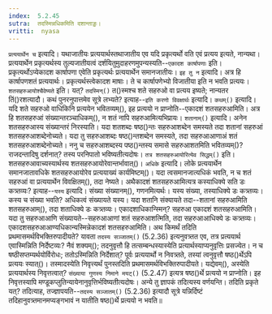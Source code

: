 ```yaml
---
index:  5.2.45
sutra:  तदस्मिन्नधिकमिति दशान्ताड्डः।
vritti:  nyasa
---
```


`प्रत्ययार्थेन च` इत्यादि। यथाजातीयः प्रत्ययार्थस्तथाजातीय एव यदि प्रकृत्यर्थो वति एवं प्रत्यय इत्यते, नान्यथा। प्रत्ययार्थेन प्रकृत्यर्थस्य तुल्यजातीयत्वं दर्शयितुमुदाहरणमुपन्यस्यति--`एकादश कार्षापणाः` इति। प्रकृत्यर्थोऽप्येकादश कार्षापणा एवेति प्रकृत्यर्थः प्रत्ययार्थेन समानजातीयः। `इह तु न` इत्यादि। अत्र हि कार्षापणशतं प्रत्ययार्थः। प्रकृत्यर्थस्त्वेकादश माषाः। ते च कार्षापणेभ्यो विजातीया इति न भवति प्रत्ययः। `शतसहरुआयोश्चैवेष्यते` इति। यत्? `तदस्मिन्()` त()स्मश्च शते सहरुओ वा प्रत्यय इष्यते; नान्यतर तिं()रशत्यादौ। 
कथं पुनरनुपात्तमेव सूत्रे लभ्यते? इत्याह--`इति करणो विवक्षार्थः` इत्यादि। `कथम्()` इत्यादि। यदि शते सहरुओ वाधिकिनि प्रत्ययेन भवितव्यम्(), इह प्रत्ययो न प्राप्नोति--एकादशं शतसहरुआमिति। अत्र हि शतसहरुआं संख्यान्तरञ्चाधिकम्(), न शतं नापि सहरुआमित्यभिप्रायः। `शतानाम्()` इत्यादि। अनेन शतसहरुआस्य संख्यान्तरं निरस्याति। यदा शतशब्दः षष्ठ()न्तः सहरुआशब्देन समस्यते तदा शतानां सहरुआं शतसहरुआशब्देनोच्यते। यदा तु सहरुआशब्दः षष्ठ()न्तशब्देन समस्यते, तदा सहरुआआणाअं शतं शतसहरुआशब्देनोच्यते। ननु च सहरुआशब्दस्य पष्ठ()न्तस्य समासे सहरुआशतमिति भवितव्यम्()? राजदन्तादिषु दर्शनात्? तस्य परनिपातो भविष्यतीत्यदोषः। `तत्र शतसहरुआयोरित्येव सिद्धम्()` इति। शतसहरुआवाच्यस्यार्थस्य शतसहरुआयोरेवान्तर्भावात्()। 
`अधिके` इत्यादि। लोके प्रत्ययार्थेन समानजातावधिके शतसहरुआयोरेव प्रत्ययाख्यं कार्यमिष्टम्()। यदा त्वसमानजात्यधिकं भवति, न च शतं सहरुआं वा प्रत्ययार्थेन विवक्षितम्(), तदा नेष्यते। अथैकादशं शतसहरुआमित्यत्र कस्याधिक्ये सति डः कत्र्तव्यः? इत्याह--`यस्य` इत्यादि। संख्या संख्यानम्(), गणनमित्यर्थः। यस्य संख्या, तस्याधिक्ये डः कत्र्तव्यः। कस्य च संख्या भवति? अधिकत्वं संख्यायते यस्य। यदा शतानि संक्यायते तदा--शतानां सहरुआमिति शतसहरुआम्(), तदा शताधिक्ये डः कत्र्तव्यः। एकादशाधिकान्स्मिन्? सहरुआ एकादशं शतसहरुआमिति। यदा तु सहरुआआणि संख्यायते--सहरुआआणां शतं सहरुआशत्मिति, तदा सहरुआआधिक्ये डः कत्र्तव्यः। एकादशसहरुआआण्यधिकान्यस्मिन्नेकादशं शतसहरुआमिति। अथ किमर्थं तदिति प्रथमासमर्थविभक्तिरुपादीयते? यावता `तदस्य सञ्जातम्()` (5.2.36) इत्यनुवत्र्तत एव, तत्र प्रत्ययार्थ एवास्मिन्निति निर्देष्टव्यः? नैवं शक्यम्(); तदनुवृत्तौ हि तत्सम्बन्धस्यास्येति प्रत्यार्थस्याप्यनुवृत्तिः प्रसज्येत। न च षष्ठीसप्तम्यर्थयोर्विरोधः; ततोऽस्मिन्निति निर्देशात्? पूर्वः प्रत्ययार्थो न निवत्र्तते, तस्यां त्वनुवृत्तौ षष्ठ()र्थेऽपि प्रत्ययः स्यात्()। तस्मादस्येति निवृत्त्यर्थं पुनस्तदिति प्रथमासमर्थविभक्तिरुपादीयते। यद्येवम्(), अस्येति प्रत्ययार्थस्य निवृत्तत्वात्? `संख्याया गुणस्य निमाने मयट्()` (5.2.47) इत्यत्र षष्ठ()र्थे प्रत्ययो न प्राप्नोति। इह निवृत्तस्यापि मण्डूकप्लुतिन्यायेनानुवृत्तिर्भविष्यतीत्यदोषः। अन्ये तु ज्ञापकं तदित्यस्य वर्णयन्ति। तदिति प्रकृते यत्? तदित्याह, तज्ज्ञापयति--`तदस्य सञ्जातम्()` (5.2.36) इत्यादौ सूत्रे यन्निर्दिष्टं तदिहानुवत्र्तमानमप्यङ्गभावं न यातीति षष्ठ()र्थे प्रत्ययो न भवति॥
